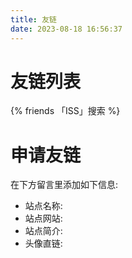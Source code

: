 ```yaml
---
title: 友链
date: 2023-08-18 16:56:37
---
```


# 友链列表

{% friends 「ISS」搜索 %}

# 申请友链
在下方留言里添加如下信息:
- 站点名称:
- 站点网站:
- 站点简介:
- 头像直链:


